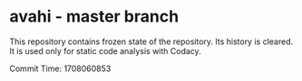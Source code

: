 # avahi - master branch

This repository contains frozen state of the repository.
Its history is cleared. It is used only for static code
analysis with Codacy.

Commit Time: 1708060853